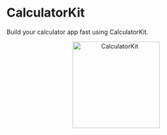 # CalculatorKit
Build your calculator app fast using CalculatorKit.

<p style="text-align: center;">
  <img alt="CalculatorKit" src="https://user-images.githubusercontent.com/34618339/99823808-2cb4c580-2b98-11eb-909e-72f15ca574bf.png" width="200"/>
</p>
